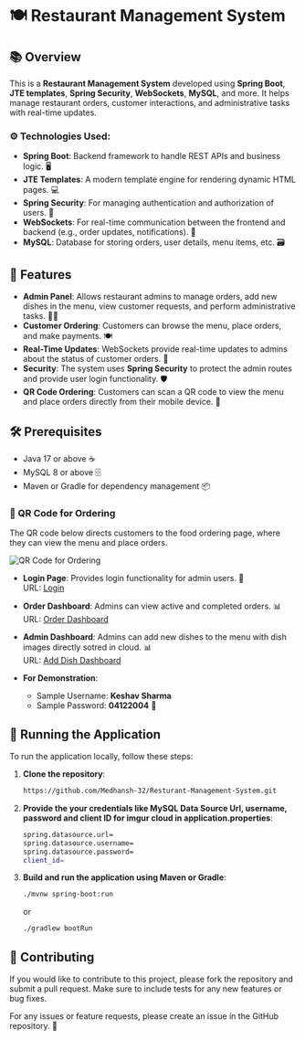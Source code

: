 # 🍽️ Restaurant Management System

## 📚 Overview
This is a **Restaurant Management System** developed using **Spring Boot**, **JTE templates**, **Spring Security**, **WebSockets**, **MySQL**, and more. It helps manage restaurant orders, customer interactions, and administrative tasks with real-time updates. 

### ⚙️ Technologies Used:
- **Spring Boot**: Backend framework to handle REST APIs and business logic. 🖥️
- **JTE Templates**: A modern template engine for rendering dynamic HTML pages. 💻
- **Spring Security**: For managing authentication and authorization of users. 🔐
- **WebSockets**: For real-time communication between the frontend and backend (e.g., order updates, notifications). 💬
- **MySQL**: Database for storing orders, user details, menu items, etc. 🗃️

## 🚀 Features
- **Admin Panel**: Allows restaurant admins to manage orders, add new dishes in the menu, view customer requests, and perform administrative tasks. 🧑‍💼
- **Customer Ordering**: Customers can browse the menu, place orders, and make payments. 🍽️
- **Real-Time Updates**: WebSockets provide real-time updates to admins about the status of customer orders. 🔄
- **Security**: The system uses **Spring Security** to protect the admin routes and provide user login functionality. 🛡️
- **QR Code Ordering**: Customers can scan a QR code to view the menu and place orders directly from their mobile device. 📱

## 🛠️ Prerequisites
- Java 17 or above ☕
- MySQL 8 or above 🗄️
- Maven or Gradle for dependency management 📦

### 📱 QR Code for Ordering

The QR code below directs customers to the food ordering page, where they can view the menu and place orders.

![QR Code for Ordering](https://cheflinks.onrender.com/qr)

- **Login Page**: Provides login functionality for admin users. 🔑  
  URL: [Login](https://cheflinks.onrender.com/login)

- **Order Dashboard**: Admins can view active and completed orders. 📊  
  URL: [Order Dashboard](https://cheflinks.onrender.com/admin)
  
- **Admin Dashboard**: Admins can add new dishes to the menu with dish images directly sotred in cloud. 📊  
  URL: [Add Dish Dashboard](https://cheflinks.onrender.com/addItem)

- **For Demonstration**:
  - Sample Username: **Keshav Sharma**  
  - Sample Password: **04122004** 🔑

## 🚀 Running the Application

To run the application locally, follow these steps:

1. **Clone the repository**:

    ```sh
    https://github.com/Medhansh-32/Resturant-Management-System.git
    ```

2. **Provide the your credentials like MySQL Data Source Url, username, password and client ID for imgur cloud in application.properties**:

    ```sh
    spring.datasource.url=
    spring.datasource.username=
    spring.datasource.password=
    client_id=
    ```

3. **Build and run the application using Maven or Gradle**:

    ```sh
    ./mvnw spring-boot:run
    ```

   or

    ```sh
    ./gradlew bootRun
    ```

## 🤝 Contributing

If you would like to contribute to this project, please fork the repository and submit a pull request. Make sure to include tests for any new features or bug fixes.

For any issues or feature requests, please create an issue in the GitHub repository. 🐛

